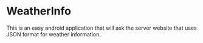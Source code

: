 WeatherInfo
===========

This is an easy android application that will ask the server website that uses JSON format for weather information.. 
